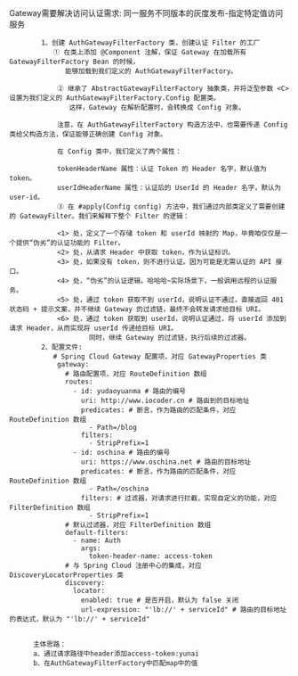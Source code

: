 Gateway需要解决访问认证需求:
同一服务不同版本的灰度发布-指定特定值访问服务

            1、创建 AuthGatewayFilterFactory 类，创建认证 Filter 的工厂
               ① 在类上添加 @Component 注解，保证 Gateway 在加载所有 GatewayFilterFactory Bean 的时候，
                  能够加载到我们定义的 AuthGatewayFilterFactory。

                ② 继承了 AbstractGatewayFilterFactory 抽象类，并将泛型参数 <C> 设置为我们定义的 AuthGatewayFilterFactory.Config 配置类。
                   这样，Gateway 在解析配置时，会转换成 Config 对象。
                
                注意，在 AuthGatewayFilterFactory 构造方法中，也需要传递 Config 类给父构造方法，保证能够正确创建 Config 对象。
                
                在 Config 类中，我们定义了两个属性：
                
                tokenHeaderName 属性：认证 Token 的 Header 名字，默认值为 token。
                userIdHeaderName 属性：认证后的 UserId 的 Header 名字，默认为 user-id。
                ③ 在 #apply(Config config) 方法中，我们通过内部类定义了需要创建的 GatewayFilter。我们来解释下整个 Filter 的逻辑：
                
                <1> 处，定义了一个存储 token 和 userId 映射的 Map，毕竟咱仅仅是一个提供“伪劣”的认证功能的 Filter。
                <2> 处，从请求 Header 中获取 token，作为认证标识。
                <3> 处，如果没有 token，则不进行认证。因为可能是无需认证的 API 接口。
                <4> 处，“伪劣”的认证逻辑，哈哈哈~实际场景下，一般调用远程的认证服务。
                <5> 处，通过 token 获取不到 userId，说明认证不通过，直接返回 401 状态码 + 提示文案，并不继续 Gateway 的过滤链，最终不会转发请求给目标 URI。
                <6> 处，通过 token 获取到 userId，说明认证通过，将 userId 添加到请求 Header，从而实现将 userId 传递给目标 URI。
                        同时，继续 Gateway 的过滤链，执行后续的过滤器。
            2、配置文件:
               # Spring Cloud Gateway 配置项，对应 GatewayProperties 类
                gateway:
                  # 路由配置项，对应 RouteDefinition 数组
                  routes:
                    - id: yudaoyuanma # 路由的编号
                      uri: http://www.iocoder.cn # 路由到的目标地址
                      predicates: # 断言，作为路由的匹配条件，对应 RouteDefinition 数组
                        - Path=/blog
                      filters:
                        - StripPrefix=1
                    - id: oschina # 路由的编号
                      uri: https://www.oschina.net # 路由的目标地址
                      predicates: # 断言，作为路由的匹配条件，对应 RouteDefinition 数组
                        - Path=/oschina
                      filters: # 过滤器，对请求进行拦截，实现自定义的功能，对应 FilterDefinition 数组
                        - StripPrefix=1
                  # 默认过滤器，对应 FilterDefinition 数组
                  default-filters:
                    - name: Auth
                      args:
                        token-header-name: access-token
                  # 与 Spring Cloud 注册中心的集成，对应 DiscoveryLocatorProperties 类
                  discovery:
                    locator:
                      enabled: true # 是否开启，默认为 false 关闭
                      url-expression: "'lb://' + serviceId" # 路由的目标地址的表达式，默认为 "'lb://' + serviceId"


          主体思路：
          a、通过请求路径中header添加access-token:yunai
          b、在AuthGatewayFilterFactory中匹配map中的值